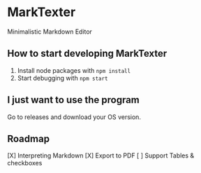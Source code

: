 # MarkTexter
Minimalistic Markdown Editor

## How to start developing MarkTexter

1. Install node packages with `npm install`
2. Start debugging with `npm start`

## I just want to use the program
Go to releases and download your OS version.

## Roadmap
[X] Interpreting Markdown
[X] Export to PDF
[ ] Support Tables & checkboxes
